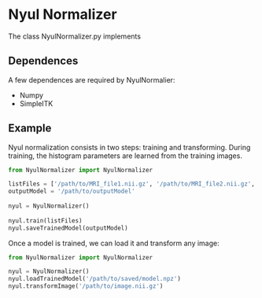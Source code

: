 # Nyul Normalizer

The class NyulNormalizer.py implements 

## Dependences
A few dependences are required by NyulNormalier:
* Numpy
* SimpleITK

## Example
Nyul normalization consists in two steps: training and transforming.
During training, the histogram parameters are learned from the training images.

```python
from NyulNormalizer import NyulNormalizer

listFiles = ['/path/to/MRI_file1.nii.gz', '/path/to/MRI_file2.nii.gz', ... '/path/to/MRI_fileN.nii.gz']
outputModel = '/path/to/outputModel'
        
nyul = NyulNormalizer()
        
nyul.train(listFiles)
nyul.saveTrainedModel(outputModel)
```

Once a model is trained, we can load it and transform any image:

```python
from NyulNormalizer import NyulNormalizer

nyul = NyulNormalizer()
nyul.loadTrainedModel('/path/to/saved/model.npz')
nyul.transformImage('/path/to/image.nii.gz')
```